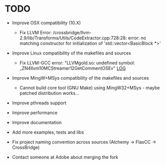 TODO
====

* Improve OSX compatibility (10.X)
  * Fix LLVM Error: /crossbridge/llvm-2.9/lib/Transforms/Utils/CodeExtractor.cpp:728:28: error: no matching constructor for initialization of 'std::vector<BasicBlock *>'

* Improve Linux compatibility of the makefiles and sources
  * Fix LLVM-GCC error: "LLVMgold.so: undefined symbol: _ZN4llvm10MCStreamer12GetCommentOSEv" [LOG](https://s3.amazonaws.com/archive.travis-ci.org/jobs/24382789/log.txt)

* Improve MingW+MSys compatibility of the makefiles and sources
  * Cannot build core tool (GNU Make) using MingW32+MSys - maybe patched distribution works...

* Improve pthreads support

* Improve performance

* Improve documentation

* Add more examples, tests and libs

* Fix project naming convention across sources (Alchemy -> FlasCC -> CrossBridge)

* Contact someone at Adobe about merging the fork